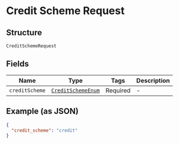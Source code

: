 
# Credit Scheme Request

## Structure

`CreditSchemeRequest`

## Fields

| Name | Type | Tags | Description |
|  --- | --- | --- | --- |
| `creditScheme` | [`CreditSchemeEnum`](../../doc/models/credit-scheme-enum.md) | Required | - |

## Example (as JSON)

```json
{
  "credit_scheme": "credit"
}
```

